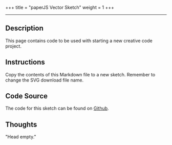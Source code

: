 +++
title = "paperJS Vector Sketch"
weight = 1
+++

<!-- Load the Paper.js library -->
<script type = "text/javascript" src = "../../scripts/libs/paperjs/paper-full.js"></script>

<!-- Load the Sketch -->
<script type = "text/paperscript" canvas = "paper-canvas">

/*
 * Title:   Paper Sketch No. #
 * Author:  hamzberg
 * Version: 0.0
 * Date:    1 January 2024
 *
 * Description:
 *   -
 */

</script>

<!-- Insert the Sketch -->
<canvas id = "paper-canvas" resize style="width:100%;"></canvas>

<hr>

## Description

This page contains code to be used with starting a new creative code project.

## Instructions

Copy the contents of this Markdown file to a new sketch. Remember to change the SVG download file name.

## Code Source

The code for this sketch can be found on [Github](https://github.com/hamzberg/cc-site).

## Thoughts

"Head empty."
